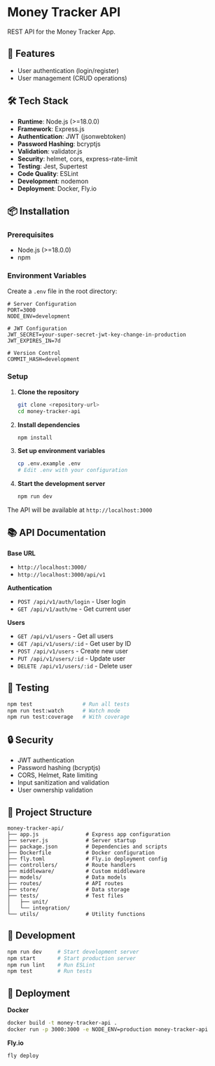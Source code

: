 # Money Tracker API

REST API for the Money Tracker App.

## 🚀 Features

- User authentication (login/register)
- User management (CRUD operations)

## 🛠️ Tech Stack

- **Runtime**: Node.js (>=18.0.0)
- **Framework**: Express.js
- **Authentication**: JWT (jsonwebtoken)
- **Password Hashing**: bcryptjs
- **Validation**: validator.js
- **Security**: helmet, cors, express-rate-limit
- **Testing**: Jest, Supertest
- **Code Quality**: ESLint
- **Development**: nodemon
- **Deployment**: Docker, Fly.io

## 📦 Installation

### Prerequisites

- Node.js (>=18.0.0)
- npm

### Environment Variables

Create a `.env` file in the root directory:

```env
# Server Configuration
PORT=3000
NODE_ENV=development

# JWT Configuration
JWT_SECRET=your-super-secret-jwt-key-change-in-production
JWT_EXPIRES_IN=7d

# Version Control
COMMIT_HASH=development
```

### Setup

1. **Clone the repository**
   ```bash
   git clone <repository-url>
   cd money-tracker-api
   ```

2. **Install dependencies**
   ```bash
   npm install
   ```

3. **Set up environment variables**
   ```bash
   cp .env.example .env
   # Edit .env with your configuration
   ```

4. **Start the development server**
   ```bash
   npm run dev
   ```

The API will be available at `http://localhost:3000`

## 📚 API Documentation

**Base URL**
- `http://localhost:3000/`
- `http://localhost:3000/api/v1`

**Authentication**
- `POST /api/v1/auth/login` - User login
- `GET /api/v1/auth/me` - Get current user

**Users**
- `GET /api/v1/users` - Get all users
- `GET /api/v1/users/:id` - Get user by ID
- `POST /api/v1/users` - Create new user
- `PUT /api/v1/users/:id` - Update user
- `DELETE /api/v1/users/:id` - Delete user

## 🧪 Testing

```bash
npm test                # Run all tests
npm run test:watch      # Watch mode
npm run test:coverage   # With coverage
```

## 🔒 Security

- JWT authentication
- Password hashing (bcryptjs)
- CORS, Helmet, Rate limiting
- Input sanitization and validation
- User ownership validation

## 📁 Project Structure

```
money-tracker-api/
├── app.js               # Express app configuration
├── server.js            # Server startup
├── package.json         # Dependencies and scripts
├── Dockerfile           # Docker configuration
├── fly.toml             # Fly.io deployment config
├── controllers/         # Route handlers
├── middleware/          # Custom middleware
├── models/              # Data models
├── routes/              # API routes
├── store/               # Data storage
├── tests/               # Test files
│   ├── unit/
│   └── integration/
└── utils/               # Utility functions
```

## 🔧 Development

```bash
npm run dev     # Start development server
npm start       # Start production server
npm run lint    # Run ESLint
npm test        # Run tests
```

## 🚢 Deployment

**Docker**
```bash
docker build -t money-tracker-api .
docker run -p 3000:3000 -e NODE_ENV=production money-tracker-api
```

**Fly.io**
```bash
fly deploy
```
